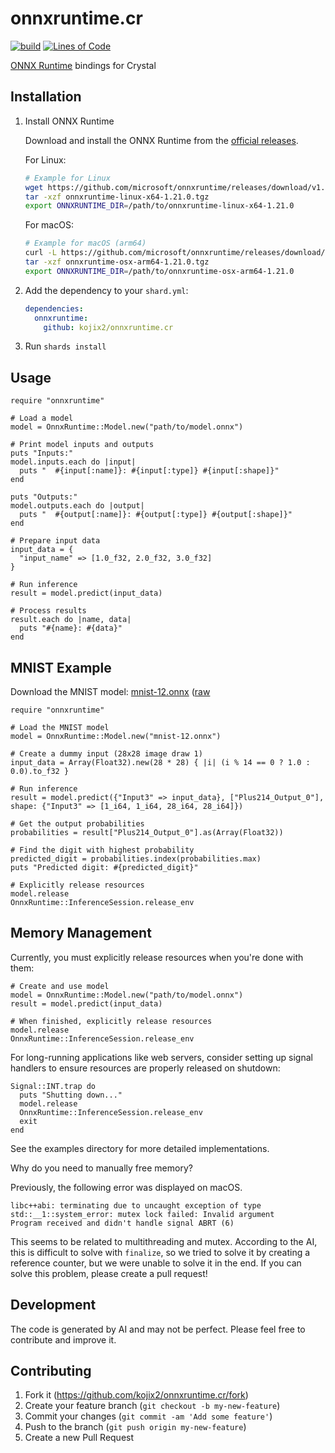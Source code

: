 # onnxruntime.cr

[![build](https://github.com/kojix2/onnxruntime.cr/actions/workflows/test.yml/badge.svg)](https://github.com/kojix2/onnxruntime.cr/actions/workflows/test.yml)
[![Lines of Code](https://img.shields.io/endpoint?url=https%3A%2F%2Ftokei.kojix2.net%2Fbadge%2Fgithub%2Fkojix2%2Fonnxruntime.cr%2Flines)](https://tokei.kojix2.net/github/kojix2/onnxruntime.cr)

[ONNX Runtime](https://github.com/Microsoft/onnxruntime) bindings for Crystal

## Installation

1. Install ONNX Runtime

   Download and install the ONNX Runtime from the [official releases](https://github.com/microsoft/onnxruntime/releases).

   For Linux:

   ```bash
   # Example for Linux
   wget https://github.com/microsoft/onnxruntime/releases/download/v1.21.0/onnxruntime-linux-x64-1.21.0.tgz
   tar -xzf onnxruntime-linux-x64-1.21.0.tgz
   export ONNXRUNTIME_DIR=/path/to/onnxruntime-linux-x64-1.21.0
   ```

   For macOS:

   ```bash
   # Example for macOS (arm64)
   curl -L https://github.com/microsoft/onnxruntime/releases/download/v1.21.0/onnxruntime-osx-arm64-1.21.0.tgz -o onnxruntime-osx-arm64-1.21.0.tgz
   tar -xzf onnxruntime-osx-arm64-1.21.0.tgz
   export ONNXRUNTIME_DIR=/path/to/onnxruntime-osx-arm64-1.21.0
   ```

2. Add the dependency to your `shard.yml`:

   ```yaml
   dependencies:
     onnxruntime:
       github: kojix2/onnxruntime.cr
   ```

3. Run `shards install`

## Usage

```crystal
require "onnxruntime"

# Load a model
model = OnnxRuntime::Model.new("path/to/model.onnx")

# Print model inputs and outputs
puts "Inputs:"
model.inputs.each do |input|
  puts "  #{input[:name]}: #{input[:type]} #{input[:shape]}"
end

puts "Outputs:"
model.outputs.each do |output|
  puts "  #{output[:name]}: #{output[:type]} #{output[:shape]}"
end

# Prepare input data
input_data = {
  "input_name" => [1.0_f32, 2.0_f32, 3.0_f32]
}

# Run inference
result = model.predict(input_data)

# Process results
result.each do |name, data|
  puts "#{name}: #{data}"
end
```

## MNIST Example

Download the MNIST model: [mnist-12.onnx](https://github.com/onnx/models/blob/main/validated/vision/classification/mnist/model/mnist-12.onnx) ([raw](https://github.com/onnx/models/raw/refs/heads/main/validated/vision/classification/mnist/model/mnist-12.onnx)

```crystal
require "onnxruntime"

# Load the MNIST model
model = OnnxRuntime::Model.new("mnist-12.onnx")

# Create a dummy input (28x28 image draw 1)
input_data = Array(Float32).new(28 * 28) { |i| (i % 14 == 0 ? 1.0 : 0.0).to_f32 }

# Run inference
result = model.predict({"Input3" => input_data}, ["Plus214_Output_0"], shape: {"Input3" => [1_i64, 1_i64, 28_i64, 28_i64]})

# Get the output probabilities
probabilities = result["Plus214_Output_0"].as(Array(Float32))

# Find the digit with highest probability
predicted_digit = probabilities.index(probabilities.max)
puts "Predicted digit: #{predicted_digit}"

# Explicitly release resources
model.release
OnnxRuntime::InferenceSession.release_env
```

## Memory Management

Currently, you must explicitly release resources when you're done with them:

```crystal
# Create and use model
model = OnnxRuntime::Model.new("path/to/model.onnx")
result = model.predict(input_data)

# When finished, explicitly release resources
model.release
OnnxRuntime::InferenceSession.release_env
```

For long-running applications like web servers, consider setting up signal handlers to ensure resources are properly released on shutdown:

```crystal
Signal::INT.trap do
  puts "Shutting down..."
  model.release
  OnnxRuntime::InferenceSession.release_env
  exit
end
```

See the examples directory for more detailed implementations.

Why do you need to manually free memory?

Previously, the following error was displayed on macOS.

```
libc++abi: terminating due to uncaught exception of type std::__1::system_error: mutex lock failed: Invalid argument
Program received and didn't handle signal ABRT (6)
```

This seems to be related to multithreading and mutex. According to the AI, this is difficult to solve with `finalize`, so we tried to solve it by creating a reference counter, but we were unable to solve it in the end. If you can solve this problem, please create a pull request!

## Development

The code is generated by AI and may not be perfect.
Please feel free to contribute and improve it.

## Contributing

1. Fork it (<https://github.com/kojix2/onnxruntime.cr/fork>)
2. Create your feature branch (`git checkout -b my-new-feature`)
3. Commit your changes (`git commit -am 'Add some feature'`)
4. Push to the branch (`git push origin my-new-feature`)
5. Create a new Pull Request
